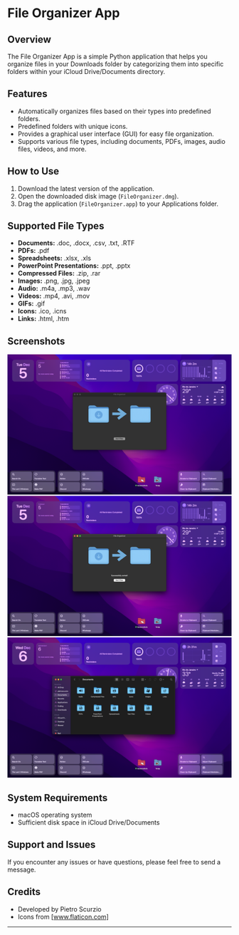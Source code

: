 # File Organizer App

## Overview

The File Organizer App is a simple Python application that helps you organize files in your Downloads folder by categorizing them into specific folders within your iCloud Drive/Documents directory.

## Features

- Automatically organizes files based on their types into predefined folders.
- Predefined folders with unique icons.
- Provides a graphical user interface (GUI) for easy file organization.
- Supports various file types, including documents, PDFs, images, audio files, videos, and more.

## How to Use

1. Download the latest version of the application.
2. Open the downloaded disk image (`FileOrganizer.dmg`).
3. Drag the application (`FileOrganizer.app`) to your Applications folder.

## Supported File Types

- **Documents:** .doc, .docx, .csv, .txt, .RTF
- **PDFs:** .pdf
- **Spreadsheets:** .xlsx, .xls
- **PowerPoint Presentations:** .ppt, .pptx
- **Compressed Files:** .zip, .rar
- **Images:** .png, .jpg, .jpeg
- **Audio:** .m4a, .mp3, .wav
- **Videos:** .mp4, .avi, .mov
- **GIFs:** .gif
- **Icons:** .ico, .icns
- **Links:** .html, .htm

## Screenshots

![File Organizer App](FileOrganizer/assets/1.png)
![File Organizer App](FileOrganizer/assets/2.png)
![File Organizer App](FileOrganizer/assets/3.png)


## System Requirements

- macOS operating system
- Sufficient disk space in iCloud Drive/Documents

## Support and Issues

If you encounter any issues or have questions, please feel free to send a message.


## Credits

- Developed by Pietro Scurzio
- Icons from [www.flaticon.com]

---
